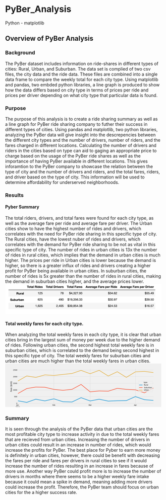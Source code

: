 # PyBer_Analysis
Python - matplotlib

## Overview of PyBer Analysis

### Background
The PyBer dataset includes information on ride-shares in different types of cities: Rural, Urban, and Suburban. The data set is complied of two csv files, the city data and the ride data. These files are combined into a single data frame to compare the weekly total for each city type. Using matplotlib and pandas, two embded python libraries, a line graph is produced to show how the data differs based on city type in terms of prices per ride and prices per driver depending on what city type that particular data is found.  

### Purpose
The purpose of this analysis is to create a ride sharing summary as well as a line graph for PyBer ride sharing company to futher their success in different types of cities. Using pandas and matplotlib, two python libraries, analyzing the PyBer data will give insight into the descrepencies between the different city types and the number of drivers, number of riders, and the fares charged in different locations. Calculating the number of drivers and riders in the cities based on type can aid to gaging an appropriate price to charge based on the usage of the PyBer ride shares as well as the importance of having PyBer available in different locations. This gives inforamtion to the PyBer company to showcase the relation between the type of city and the number of drivers and riders, and the total fares, riders, and driver based on the type of city. This information will be used to determine affordability for underserved neighborhoods.

### Results

#### Pyber Summary
The total riders, drivers, and total fares were found for each city type, as well as the average fare per ride and average fare per driver. 
The Urban cities show to have the highest number of rides and drivers, which correlates with the need for PyBer ride sharing in this specific type of city. The Rural cities, have the lowest nuber of rides and drivers, which correlates with the demand for PyBer ride sharing to be not as vital in this specific type of city. The number of rides in urban cities is 13x the number of rides in rural cities, which implies that the demand in urban cities is much higher. The prices per ride in Urban cities is lower because the demand is higher, so there is a greater influx of rides and drivers creating a higher profit for PyBer being available in urban cities. In suburban cities, the number of rides is 5x greater than the number of rides in rural cities, making the demand in suburban cities higher, and the average prices lower.
![pyber_summary](Resources/pyber_summary.png)

#### Total weekly fares for each city type. 
When analyzing the total weekly fares in each city type, it is clear that urban cities bring in the largest sum of money per week due to the higher demand of rides. Following urban cities, the second highest total weekly fare is in suburban cities, which is correlated to the demand being second highest in this specific type of city. The total weekly fares for suburban cities and urban cities are much higher than the total weekly fares in urban cities. 
![PyBer_fare_summary](analysis/PyBer_fare_summary.png)

### Summary
It is seen through the analysis of the PyBer data that urban cities are the most profitable city type to increase activity in due to the total weekly fares that are recieved from urban cities. Increasing the number of drivers in urban cities could result in an increase in number of rides, which would increase the profits for PyBer. The best place for Pyber to earn more money is definitely in urban cities, however, there could be benefit with decreasing the fares per ride and fares per drivers in rural cities to see if it would increase the number of rides resulting in an increase in fares because of more use. Another way PyBer could profit more is to increase the number of drivers in months where there seems to be a higher weekly fare intake because it could mean a spike in demand, meaning adding more drivers could increase the profit. Therefore, the PyBer team should focus on urban cities for the a higher success rate. 
